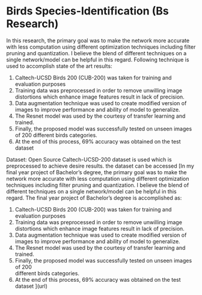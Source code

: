 # Birds Species-Identification (Bs Research)

In this research, the primary goal was to make the network more accurate with less computation using different optimization techniques including filter pruning and quantization. I believe the blend of different techniques on a single network/model can be helpful in this regard.
Following technique is used to accomplish state of the art results:

1)	Caltech-UCSD Birds 200 (CUB-200) was taken for training and evaluation  purposes
2)	Training data was preprocessed in order to remove unwilling image distortions which enhance image features result in lack of precision.  
3)	Data augmentation technique was used to create modified version of images to improve performance and ability of model to generalize.
4)	The Resnet model was used by the courtesy of transfer learning and trained.  
5)	Finally, the proposed model was successfully tested on unseen images of 200  different birds categories.
6)	At the end of this process, 69% accuracy was obtained on the test dataset

Dataset:
         Open Source Caltech-UCSD-200 dataset is used which is preprocessed to achieve desire results. the dataset can be accessed
         [In my final year project of Bachelor’s degree, the primary goal was to make the network more accurate with less computation using different optimization techniques including filter pruning and quantization. I believe the blend of different techniques on a single network/model can be helpful in this regard.
The final year project of Bachelor’s degree is accomplished as:

1)	Caltech-UCSD Birds 200 (CUB-200) was taken for training and evaluation  purposes
2)	Training data was preprocessed in order to remove unwilling image distortions which enhance image features result in lack of precision.  
3)	Data augmentation technique was used to create modified version of images to improve performance and ability of model to generalize.
4)	The Resnet model was used by the courtesy of transfer learning and trained.  
5)	Finally, the proposed model was successfully tested on unseen images of 200  
             different birds categories.
6)	At the end of this process, 69% accuracy was obtained on the test dataset
](url)
         



